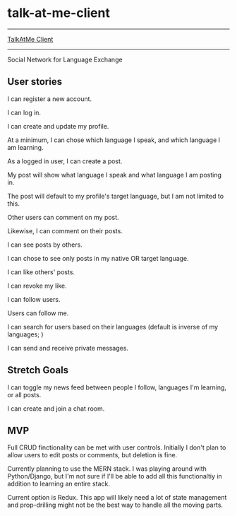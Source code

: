 # talk-at-me-client

**********

[TalkAtMe Client](https://talkatme.herokuapp.com/)

**********

Social Network for Language Exchange

## User stories

I can register a new account.

I can log in.

I can create and update my profile.

At a minimum, I can chose which language I speak, and which language I am learning.

As a logged in user, I can create a post.

My post will show what language I speak and what language I am posting in.

The post will default to my profile's target language, but I am not limited to this.

Other users can comment on my post.

Likewise, I can comment on their posts.

I can see posts by others.

I can chose to see only posts in my native OR target language.

I can like others' posts.

I can revoke my like.

I can follow users.

Users can follow me.

I can search for users based on their languages (default is inverse of my languages; )

I can send and receive private messages.

## Stretch Goals

I can toggle my news feed between people I follow, languages I'm learning, or all posts.

I can create and join a chat room.

## MVP

Full CRUD finctionality can be met with user controls.
Initially I don't plan to allow users to edit posts or comments, but deletion is fine.

Currently planning to use the MERN stack. I was playing around with Python/Django, but I'm not sure if I'll be able to add all this functionaltiy in addition to learning an entire stack.

Current option is Redux. This app will likely need a lot of state management and prop-drilling might not be the best way to handle all the moving parts.
